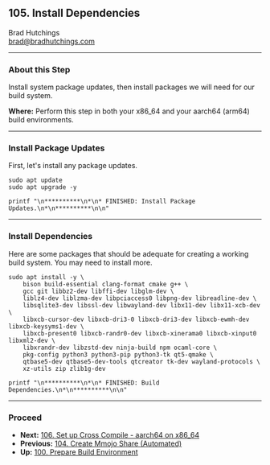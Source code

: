 ## 105. Install Dependencies

Brad Hutchings<br/>
brad@bradhutchings.com

---
### About this Step
Install system package updates, then install packages we will need for our build system.

**Where:** Perform this step in both your x86_64 and your aarch64 (arm64) build environments.

---
### Install Package Updates
First, let's install any package updates.
```
sudo apt update
sudo apt upgrade -y

printf "\n**********\n*\n* FINISHED: Install Package Updates.\n*\n**********\n\n"
```

---
### Install Dependencies
Here are some packages that should be adequate for creating a working build system. You may need to install more.
```
sudo apt install -y \
    bison build-essential clang-format cmake g++ \
    gcc git libbz2-dev libffi-dev libglm-dev \
    liblz4-dev liblzma-dev libpciaccess0 libpng-dev libreadline-dev \
    libsqlite3-dev libssl-dev libwayland-dev libx11-dev libx11-xcb-dev \
    libxcb-cursor-dev libxcb-dri3-0 libxcb-dri3-dev libxcb-ewmh-dev libxcb-keysyms1-dev \
    libxcb-present0 libxcb-randr0-dev libxcb-xinerama0 libxcb-xinput0 libxml2-dev \
    libxrandr-dev libzstd-dev ninja-build npm ocaml-core \
    pkg-config python3 python3-pip python3-tk qt5-qmake \
    qtbase5-dev qtbase5-dev-tools qtcreator tk-dev wayland-protocols \
    xz-utils zip zlib1g-dev 

printf "\n**********\n*\n* FINISHED: Build Dependencies.\n*\n**********\n\n"
```

---
### Proceed
- **Next:** [106. Set up Cross Compile - aarch64 on x86_64](106-Set-up-Cross-Compile-aarch64-on-x86_64.md)
- **Previous:** [104. Create Mmojo Share (Automated)](104-Create-Mmojo-Share-Automated.md)
- **Up:** [100. Prepare Build Environment](100-Prepare-Build-Environment.md)
